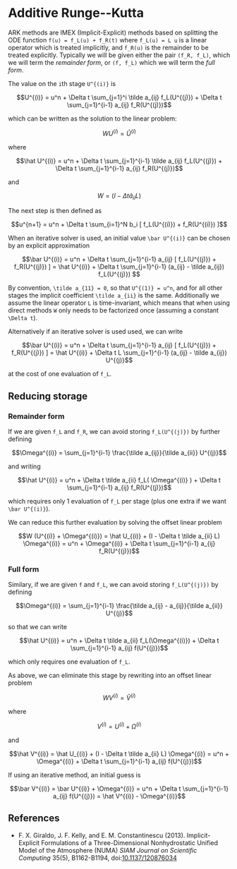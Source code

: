 # Additive Runge--Kutta

ARK methods are IMEX (Implicit-Explicit) methods   based on splitting the ODE function ``f(u) = f_L(u) + f_R(t)`` 
where ``f_L(u) = L u`` is a linear operator which is treated implicitly, and ``f_R(u)`` is the remainder to be
treated explicitly. Typically we will be given either the pair ``(f_R, f_L)``, which we will term the _remainder form_,
or ``(f, f_L)`` which we will term the _full form_. 

The value on the ``i``th stage ``U^{(i)}`` is
```math
U^{(i)} = u^n + \Delta t \sum_{j=1}^i \tilde a_{ij} f_L(U^{(j)}) 
              + \Delta t \sum_{j=1}^{i-1} a_{ij} f_R(U^{(j)})
```
which can be written as the solution to the linear problem:
```math
W U^{(i)} = \hat U^{(i)}
```
where
```math
\hat U^{(i)} = u^n + \Delta t \sum_{j=1}^{i-1} \tilde a_{ij} f_L(U^{(j)}) 
                                             + \Delta t \sum_{j=1}^{i-1} a_{ij} f_R(U^{(j)})
```
and
```math
W = (I - \Delta t \tilde a_{ii} L)
```

The next step is then defined as
```math
u^{n+1} = u^n + \Delta t \sum_{i=1}^N b_i [ f_L(U^{(i)}) + f_R(U^{(i)}) ]
```

When an iterative solver is used, an initial value ``\bar U^{(i)}`` can be chosen by an explicit approximation
```math
\bar U^{(i)} = u^n + \Delta t \sum_{j=1}^{i-1} a_{ij} [ f_L(U^{(j)}) + f_R(U^{(j)}) ]
            = \hat U^{(i)} + \Delta t \sum_{j=1}^{i-1} (a_{ij} - \tilde a_{ij})  f_L(U^{(j)}) 
```

By convention, ``\tilde a_{11} = 0``, so that ``U^{(1)} = u^n``, and for all other stages the implicit coefficient ``\tilde a_{ii}`` is the same. Additionally we assume the linear operator ``L`` is time-invariant, which means that when using direct methods ``W`` only needs to be factorized once (assuming a constant ``\Delta t``).


Alternatively if an iterative solver is used used, we can write
```math
\bar U^{(i)} = u^n + \Delta t \sum_{j=1}^{i-1} a_{ij} [ f_L(U^{(j)}) + f_R(U^{(j)}) ]
            = \hat U^{(i)} + \Delta t  L \sum_{j=1}^{i-1} (a_{ij} - \tilde a_{ij})  U^{(j)}
```
at the cost of one evaluation of ``f_L``.

## Reducing storage
### Remainder form

If we are given ``f_L`` and ``f_R``, we can avoid storing ``f_L(U^{(j)})`` by further defining
```math
\Omega^{(i)} = \sum_{j=1}^{i-1} \frac{\tilde a_{ij}}{\tilde a_{ii}} U^{(j)}
```
and writing
```math
\hat U^{(i)} = u^n + \Delta t \tilde a_{ii} f_L( \Omega^{(i)} ) + \Delta t \sum_{j=1}^{i-1} a_{ij} f_R(U^{(j)})
```
which requires only 1 evaluation of ``f_L`` per stage (plus one extra if we want ``\bar U^{(i)}``).

We can reduce this further evaluation by solving the offset linear problem
```math
W (U^{(i)} + \Omega^{(i)}) 
  = \hat U_{(i)} + (I - \Delta t \tilde a_{ii} L)  \Omega^{(i)} 
  = u^n + \Omega^{(i)} + \Delta t \sum_{j=1}^{i-1} a_{ij} f_R(U^{(j)})
```

### Full form

Similary, if we are given ``f`` and ``f_L``, we can avoid storing ``f_L(U^{(j)})`` by defining
```math
\Omega^{(i)} = \sum_{j=1}^{i-1} \frac{\tilde a_{ij} - a_{ij}}{\tilde a_{ii}} U^{(j)}
```
so that we can write
```math
\hat U^{(i)} = u^n + \Delta t \tilde a_{ii} f_L(\Omega^{(i)}) + \Delta t \sum_{j=1}^{i-1} a_{ij} f(U^{(j)})
```
which only requires one evaluation of ``f_L``. 

As above, we can eliminate this stage by rewriting into an offset linear problem
```math
W V^{(i)} = \hat V^{(i)}
```
where
```math
V^{(i)} = U^{(i)} + \Omega^{(i)}
```
and
```math
\hat V^{(i)} 
  = \hat U_{(i)} + (I - \Delta t \tilde a_{ii} L)  \Omega^{(i)} 
  = u^n + \Omega^{(i)} + \Delta t \sum_{j=1}^{i-1} a_{ij} f(U^{(j)})
```
If using an iterative method, an initial guess is
```math
\bar V^{(i)} = \bar U^{(i)} + \Omega^{(i)}
  = u^n + \Delta t \sum_{j=1}^{i-1} a_{ij} f(U^{(j)}) 
  = \hat V^{(i)} - \Omega^{(i)}
```


## References

* F. X. Giraldo, J. F. Kelly, and E. M. Constantinescu (2013). Implicit-Explicit Formulations of a Three-Dimensional Nonhydrostatic Unified Model of the Atmosphere (NUMA) _SIAM Journal on Scientific Computing_ 35(5), B1162-B1194, doi:[10.1137/120876034](https://doi.org/10.1137/120876034)
